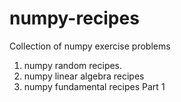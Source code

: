 # numpy-recipes
Collection of numpy exercise problems
1) numpy random recipes.
2) numpy linear algebra recipes
3) numpy fundamental recipes Part 1
